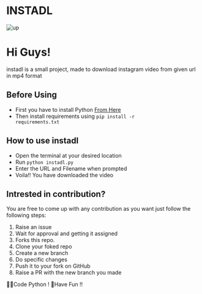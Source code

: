 <p align="center">

# INSTADL
![up](https://user-images.githubusercontent.com/63474879/133498976-a4fe204c-7865-4a11-95c7-ddf3eed4d7ee.gif)

# Hi Guys!

instadl is a small project, made to download instagram video from given url in mp4 format 

</p>

## Before Using

- First you have to install Python [From Here](https://www.python.org/downloads/)
-  Then install requirements using <code>pip install -r requirements.txt</code>

## How to use instadl

- Open the terminal at your desired location
- Run <code>python instadl.py</code>
- Enter the URL and Filename when prompted
- Voila!! You have downloaded the video

## Intrested in contribution?

You are free to come up with any contribution as you want just follow the following steps:

1.  Raise an issue
2.  Wait for approval and getting it assigned
3.  Forks this repo.
4.  Clone your foked repo
5.  Create a new branch
6.  Do specific changes
7.  Push it to your fork on GitHub
8.  Raise a PR with the new branch you made

👩‍💻Code Python ! 🎉Have Fun !!
